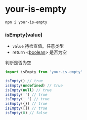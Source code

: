 # your-is-empty

```bash
npm i your-is-empty
```

### isEmpty(value)
- `value` 待检查值。任意类型
- return <[boolean]> 是否为空

判断是否为空

```js
import isEmpty from 'your-is-empty'

isEmpty() // true
isEmpty(undefined) // true
isEmpty(null) // true
isEmpty('') // true
isEmpty(' ') // true
isEmpty({}) // true
isEmpty([]) // true
isEmpty(0) // false
```

[boolean]: https://developer.mozilla.org/en-US/docs/Web/JavaScript/Data_structures#Boolean_type "Boolean"

